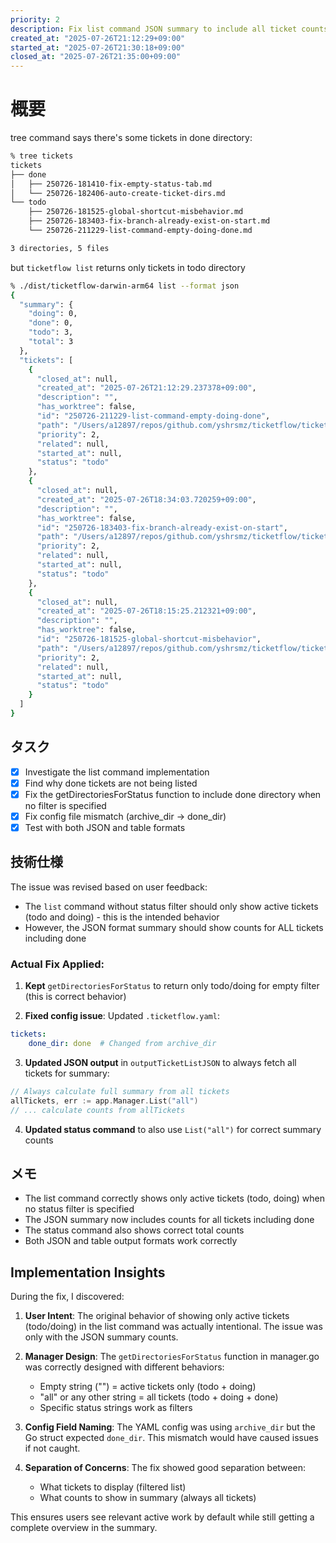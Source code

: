 ```yaml
---
priority: 2
description: Fix list command JSON summary to include all ticket counts
created_at: "2025-07-26T21:12:29+09:00"
started_at: "2025-07-26T21:30:18+09:00"
closed_at: "2025-07-26T21:35:00+09:00"
---
```


# 概要

tree command says there's some tickets in done directory:

```sh
% tree tickets     
tickets
├── done
│   ├── 250726-181410-fix-empty-status-tab.md
│   └── 250726-182406-auto-create-ticket-dirs.md
└── todo
    ├── 250726-181525-global-shortcut-misbehavior.md
    ├── 250726-183403-fix-branch-already-exist-on-start.md
    └── 250726-211229-list-command-empty-doing-done.md

3 directories, 5 files
```

but `ticketflow list` returns only tickets in todo directory

```sh
% ./dist/ticketflow-darwin-arm64 list --format json               
{
  "summary": {
    "doing": 0,
    "done": 0,
    "todo": 3,
    "total": 3
  },
  "tickets": [
    {
      "closed_at": null,
      "created_at": "2025-07-26T21:12:29.237378+09:00",
      "description": "",
      "has_worktree": false,
      "id": "250726-211229-list-command-empty-doing-done",
      "path": "/Users/a12897/repos/github.com/yshrsmz/ticketflow/tickets/todo/250726-211229-list-command-empty-doing-done.md",
      "priority": 2,
      "related": null,
      "started_at": null,
      "status": "todo"
    },
    {
      "closed_at": null,
      "created_at": "2025-07-26T18:34:03.720259+09:00",
      "description": "",
      "has_worktree": false,
      "id": "250726-183403-fix-branch-already-exist-on-start",
      "path": "/Users/a12897/repos/github.com/yshrsmz/ticketflow/tickets/todo/250726-183403-fix-branch-already-exist-on-start.md",
      "priority": 2,
      "related": null,
      "started_at": null,
      "status": "todo"
    },
    {
      "closed_at": null,
      "created_at": "2025-07-26T18:15:25.212321+09:00",
      "description": "",
      "has_worktree": false,
      "id": "250726-181525-global-shortcut-misbehavior",
      "path": "/Users/a12897/repos/github.com/yshrsmz/ticketflow/tickets/todo/250726-181525-global-shortcut-misbehavior.md",
      "priority": 2,
      "related": null,
      "started_at": null,
      "status": "todo"
    }
  ]
}
```


## タスク
- [x] Investigate the list command implementation
- [x] Find why done tickets are not being listed
- [x] Fix the getDirectoriesForStatus function to include done directory when no filter is specified
- [x] Fix config file mismatch (archive_dir -> done_dir)
- [x] Test with both JSON and table formats

## 技術仕様

The issue was revised based on user feedback:
- The `list` command without status filter should only show active tickets (todo and doing) - this is the intended behavior
- However, the JSON format summary should show counts for ALL tickets including done

### Actual Fix Applied:

1. **Kept** `getDirectoriesForStatus` to return only todo/doing for empty filter (this is correct behavior)

2. **Fixed config issue**: Updated `.ticketflow.yaml`:
```yaml
tickets:
    done_dir: done  # Changed from archive_dir
```

3. **Updated JSON output** in `outputTicketListJSON` to always fetch all tickets for summary:
```go
// Always calculate full summary from all tickets
allTickets, err := app.Manager.List("all")
// ... calculate counts from allTickets
```

4. **Updated status command** to also use `List("all")` for correct summary counts

## メモ

- The list command correctly shows only active tickets (todo, doing) when no status filter is specified
- The JSON summary now includes counts for all tickets including done
- The status command also shows correct total counts
- Both JSON and table output formats work correctly

## Implementation Insights

During the fix, I discovered:

1. **User Intent**: The original behavior of showing only active tickets (todo/doing) in the list command was actually intentional. The issue was only with the JSON summary counts.

2. **Manager Design**: The `getDirectoriesForStatus` function in manager.go was correctly designed with different behaviors:
   - Empty string ("") = active tickets only (todo + doing)
   - "all" or any other string = all tickets (todo + doing + done)
   - Specific status strings work as filters

3. **Config Field Naming**: The YAML config was using `archive_dir` but the Go struct expected `done_dir`. This mismatch would have caused issues if not caught.

4. **Separation of Concerns**: The fix showed good separation between:
   - What tickets to display (filtered list)
   - What counts to show in summary (always all tickets)
   
This ensures users see relevant active work by default while still getting a complete overview in the summary.

